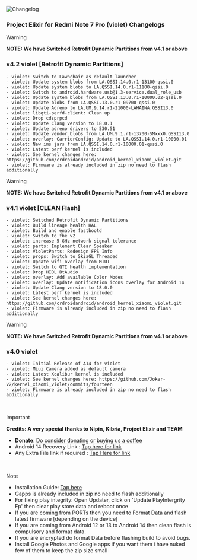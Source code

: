 ![Changelog](https://i.imgur.com/MsgqFFz.png)

### Project Elixir for Redmi Note 7 Pro (violet) Changelogs

> [!Warning]
> **NOTE: We have Switched Retrofit Dynamic Partitions from v4.1 or above**

### v4.2 violet [Retrofit Dynamic Partitions]
```
- violet: Switch to Lawnchair as default launcher
- violet: Update system blobs from LA.QSSI.14.0.r1-13100-qssi.0
- violet: Update system blobs to LA.QSSI.14.0.r1-11100-qssi.0
- violet: Switch to android.hardware.usb@1.3-service.dual_role_usb
- violet: Update system blobs from LA.QSSI.13.0.r1-10000.02-qssi.0
- violet: Update blobs from LA.QSSI.13.0.r1-09700-qssi.0
- violet: Update Adreno to LA.UM.9.14.r1-21000-LAHAINA.QSSI13.0
- violet: libqti-perfd-client: Clean up
- violet: Drop cdsprpcd
- violet: Update Clang version to 18.0.1
- violet: Update adreno drivers to 530.51
- violet: Update vendor blobs from LA.UM.9.1.r1-13700-SMxxx0.QSSI13.0
- violet: overlay: CarrierConfig: Update to LA.QSSI.14.0.r1-10000.01
- violet: New ims jars from LA.QSSI.14.0.r1-10000.01-qssi.0
- violet: Latest perf kernel is included
- violet: See kernel changes here: https://github.com/crdroidandroid/android_kernel_xiaomi_violet.git
- violet: Firmware is already included in zip no need to flash additionally
```
> [!Warning]
> **NOTE: We have Switched Retrofit Dynamic Partitions from v4.1 or above**

### v4.1 violet [CLEAN Flash]
```
- violet: Switched Retrofit Dynamic Partitions
- violet: Build lineage health HAL
- violet: Build and enable fastbootd
- violet: Switch to fbe v2
- violet: increase 5 GHz network signal tolerance
- violet: parts: Implement Clear Speaker
- violet: VioletParts: Redesign FPS Info
- violet: props: Switch to SkiaGL Threaded
- violet: Update wifi overlay from MIUI
- violet: Switch to QTI health implementation
- violet: Drop HIDL BtAudio
- violet: overlay: Add available Color Modes
- violet: overlay: Update notification icons overlay for Android 14
- violet: Update Clang version to 18.0.0
- violet: Latest perf kernel is included
- violet: See kernel changes here: https://github.com/crdroidandroid/android_kernel_xiaomi_violet.git
- violet: Firmware is already included in zip no need to flash additionally
```
> [!Warning]
> **NOTE: We have Switched Retrofit Dynamic Partitions from v4.1 or above**

### v4.0 violet
```
- violet: Initial Release of A14 for violet
- violet: Miui Camera added as default camera
- violet: Latest Xcalibur kernel is included
- violet: See kernel changes here: https://github.com/Joker-V2/kernel_xiaomi_violet/commits/fourteen
- violet: Firmware is already included in zip no need to flash additionally
```

<br>

> [!Important]
> **Credits: A very special thanks to Nipin, Kibria, Project Elixir and TEAM**
> * **Donate**: [Do consider donating or buying us a coffee](https://projectelixiros.com/donate)
> * Android 14 Recovery Link : [Tap here for link](https://projectelixiros.com/download)
> * Any Extra File link if required : [Tap Here for link](https://sourceforge.net/projects/project-elixir/files/fourteen)

<br>

> [!Note]
> * Installation Guide: [Tap here](https://github.com/ProjectElixir-Devices/Wiki/)
> * Gapps is already included in zip no need to flash additionally
> * For fixing play integrity: Open Updater, click on 'Update PlayIntergrity Fp' then clear play store data and reboot once
> * If you are coming from PORTs then you need to Format Data and flash latest firmware [depending on the device]
> * If you are coming from Android 12 or 13 to Android 14 then clean flash is compulsory and format data.
> * If you are encrypted do format Data before flashing build to avoid bugs.
> * Install Google Photos and Google apps if you want them i have nuked few of them to keep the zip size small
